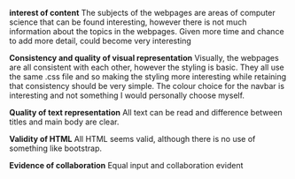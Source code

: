 **interest of content**
The subjects of the webpages are areas of computer science that can be found interesting, however there is not much information about the topics in the webpages.
Given more time and chance to add more detail, could become very interesting

**Consistency and quality of visual representation**
Visually, the webpages are all consistent with each other, however the styling is basic. They all use the same .css file and so making the styling more interesting while retaining that consistency should be very simple. The colour choice for the navbar is interesting and not something I would personally choose myself.

**Quality of text representation**
All text can be read and difference between titles and main body are clear.

**Validity of HTML**
All HTML seems valid, although there is no use of something like bootstrap.

**Evidence of collaboration**
Equal input and collaboration evident

